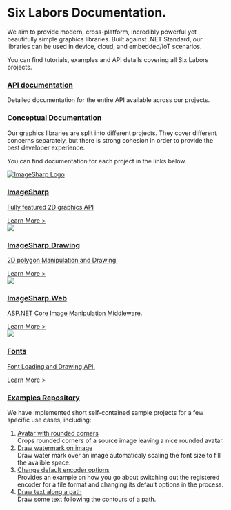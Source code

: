 # Six Labors Documentation.

We aim to provide modern, cross-platform, incredibly powerful yet beautifully simple graphics libraries. Built against .NET Standard, our libraries can be used in device, cloud, and embedded/IoT scenarios.

You can find tutorials, examples and API details covering all Six Labors projects.

### [API documentation](api/index.md)

Detailed documentation for the entire API available across our projects.

### [Conceptual Documentation](articles/imagesharp) 

Our graphics libraries are split into different projects. They cover different concerns separately, but there is strong cohesion in order to provide the best developer experience.

You can find documentation for each project in the links below.

<div class="row projects">
    <div class="col-sm-6 col-md-3">
        <a href="articles/imagesharp" class="project">
            <div class="text-center">
                <img src="https://raw.githubusercontent.com/SixLabors/Branding/master/icons/imagesharp/sixlabors.imagesharp.svg?sanitize=true" alt="ImageSharp Logo">
            </div>
            <h3>ImageSharp</h3>
            <p>Fully featured 2D graphics API</p>
            <span class="a">Learn More &gt;</span>
        </a>
    </div>
    <div class="col-sm-6 col-md-3">
        <a href="articles/imagesharp.drawing" class="project">
            <div class="text-center">
                <img src="https://raw.githubusercontent.com/SixLabors/Branding/master/icons/imagesharp.drawing/sixlabors.imagesharp.drawing.svg?sanitize=true">
            </div>
            <h3>ImageSharp.Drawing</h3>
            <p>2D polygon Manipulation and Drawing.</p>
            <span class="a">Learn More &gt;</span>
        </a>
    </div>
    <div class="col-sm-6 col-md-3">
        <a href="articles/imagesharp.web" class="project">
            <div class="text-center">
                <img src="https://raw.githubusercontent.com/SixLabors/Branding/master/icons/imagesharp.web/sixlabors.imagesharp.web.svg?sanitize=true">
            </div>
            <h3>ImageSharp.Web</h3>
            <p>ASP.NET Core Image Manipulation Middleware.</p>
            <span class="a">Learn More &gt;</span>
        </a>
    </div>
    <div class="col-sm-6 col-md-3">
        <a href="articles/fonts" class="project">
            <div class="text-center">
                <img src="https://raw.githubusercontent.com/SixLabors/Branding/master/icons/fonts/sixlabors.fonts.svg?sanitize=true">
            </div>
            <h3>Fonts</h3>
            <p>Font Loading and Drawing API.</p>
            <span class="a">Learn More &gt;</span>
        </a>
    </div>
</div>

### [Examples Repository](https://github.com/SixLabors/Samples)

We have implemented short self-contained sample projects for a few specific use cases, including:

1. [Avatar with rounded corners](https://github.com/SixLabors/Samples/tree/master/ImageSharp/AvatarWithRoundedCorner)<br/>
  Crops rounded corners of a source image leaving a nice rounded avatar.
2. [Draw watermark on image](https://github.com/SixLabors/Samples/tree/master/ImageSharp/DrawWaterMarkOnImage)<br/>
  Draw water mark over an image automaticaly scaling the font size to fill the avalible space.
3. [Change default encoder options](https://github.com/SixLabors/Samples/tree/master/ImageSharp/ChangeDefaultEncoderOptions)<br/>
  Provides an example on how you go about switching out the registered encoder for a file format and changing its default options in the process.
4. [Draw text along a path](https://github.com/SixLabors/Samples/tree/master/ImageSharp/DrawingTextAlongAPath)<br/>
  Draw some text following the contours of a path.